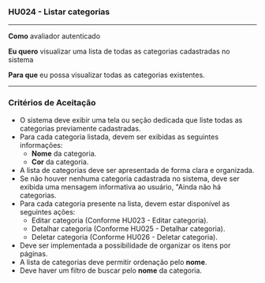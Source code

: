### HU024 - Listar categorias

---

**Como** avaliador autenticado

**Eu quero** visualizar uma lista de todas as categorias cadastradas no sistema

**Para que** eu possa visualizar todas as categorias existentes.

---

### Critérios de Aceitação

- O sistema deve exibir uma tela ou seção dedicada que liste todas as categorias previamente cadastradas.
- Para cada categoria listada, devem ser exibidas as seguintes informações:
  - **Nome** da categoria.
  - **Cor** da categoria.
- A lista de categorias deve ser apresentada de forma clara e organizada.
- Se não houver nenhuma categoria cadastrada no sistema, deve ser exibida uma mensagem informativa ao usuário, "Ainda não há categorias.
- Para cada categoria presente na lista, devem estar disponível as seguintes ações:
  - Editar categoria (Conforme HU023 - Editar categoria).
  - Detalhar categoria (Conforme HU025 - Detalhar categoria).
  - Deletar categoria (Conforme HU026 - Deletar categoria).
- Deve ser implementada a possibilidade de organizar os itens por páginas.
- A lista de categorias deve permitir ordenação pelo **nome**.
- Deve haver um filtro de buscar pelo **nome** da categoria.